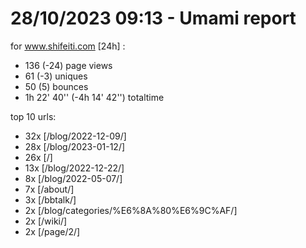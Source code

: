 # 28/10/2023 09:13 - Umami report
for www.shifeiti.com [24h] :

 - 136 (-24) page views
 - 61 (-3) uniques
 - 50 (5) bounces
 - 1h 22' 40'' (-4h 14' 42'') totaltime


top 10 urls:
 - 32x [/blog/2022-12-09/]
 - 28x [/blog/2023-01-12/]
 - 26x [/]
 - 13x [/blog/2022-12-22/]
 - 8x [/blog/2022-05-07/]
 - 7x [/about/]
 - 3x [/bbtalk/]
 - 2x [/blog/categories/%E6%8A%80%E6%9C%AF/]
 - 2x [/wiki/]
 - 2x [/page/2/]


